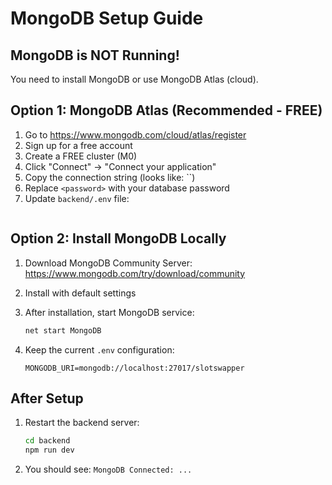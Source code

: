# MongoDB Setup Guide

## MongoDB is NOT Running!

You need to install MongoDB or use MongoDB Atlas (cloud).

## Option 1: MongoDB Atlas (Recommended - FREE)

1. Go to https://www.mongodb.com/cloud/atlas/register
2. Sign up for a free account
3. Create a FREE cluster (M0)
4. Click "Connect" → "Connect your application"
5. Copy the connection string (looks like: ``)
6. Replace `<password>` with your database password
7. Update `backend/.env` file:
   ```
   ```

## Option 2: Install MongoDB Locally

1. Download MongoDB Community Server:
   https://www.mongodb.com/try/download/community

2. Install with default settings

3. After installation, start MongoDB service:
   ```bash
   net start MongoDB
   ```

4. Keep the current `.env` configuration:
   ```
   MONGODB_URI=mongodb://localhost:27017/slotswapper
   ```

## After Setup

1. Restart the backend server:
   ```bash
   cd backend
   npm run dev
   ```

2. You should see: `MongoDB Connected: ...`

